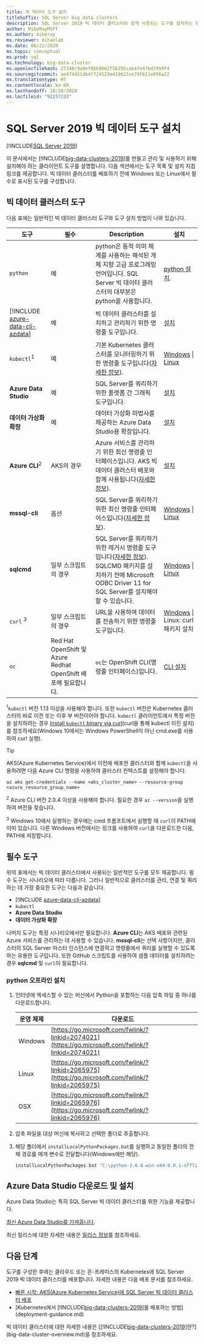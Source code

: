 ```yaml
---
title: 빅 데이터 도구 설치
titleSuffix: SQL Server big data clusters
description: SQL Server 2019 빅 데이터 클러스터와 함께 사용되는 도구를 설치하는 방법을 알아봅니다.
author: MikeRayMSFT
ms.author: mikeray
ms.reviewer: mihaelab
ms.date: 06/22/2020
ms.topic: conceptual
ms.prod: sql
ms.technology: big-data-cluster
ms.openlocfilehash: 27248c9a8ef05b8662f56255cab47e47bd2959f4
ms.sourcegitcommit: ae474d21db4f724523e419622ce79f611e956a22
ms.translationtype: HT
ms.contentlocale: ko-KR
ms.lasthandoff: 10/20/2020
ms.locfileid: "92257233"
---
```

# <a name="install-sql-server-2019-big-data-tools"></a>SQL Server 2019 빅 데이터 도구 설치

[!INCLUDE[SQL Server 2019](../includes/applies-to-version/sqlserver2019.md)]

이 문서에서는 [!INCLUDE[big-data-clusters-2019](../includes/ssbigdataclusters-ver15.md)]를 만들고 관리 및 사용하기 위해 설치해야 하는 클라이언트 도구를 설명합니다. 다음 섹션에서는 도구 목록 및 설치 지침 링크를 제공합니다. 빅 데이터 클러스터를 배포하기 전에 Windows 또는 Linux에서 필수로 표시된 도구를 구성합니다.

## <a name="big-data-cluster-tools"></a>빅 데이터 클러스터 도구

다음 표에는 일반적인 빅 데이터 클러스터 도구와 도구 설치 방법이 나와 있습니다.

| 도구 | 필수 | Description | 설치 |
|---|---|---|---|
| `python` | 예 | python은 동적 의미 체계를 사용하는 해석된 개체 지향 고급 프로그래밍 언어입니다. SQL Server 빅 데이터 클러스터의 대부분은 python을 사용합니다. | [python 설치](#python).|
| [!INCLUDE [azure-data-cli-azdata](../includes/azure-data-cli-azdata.md)] | 예 | 빅 데이터 클러스터를 설치하고 관리하기 위한 명령줄 도구입니다. | [설치](../azdata/install/deploy-install-azdata.md) |
| `kubectl`<sup>1</sup> | 예 | 기본 Kubernetes 클러스터를 모니터링하기 위한 명령줄 도구입니다([자세한 정보](https://kubernetes.io/docs/tasks/tools/install-kubectl/)). | [Windows](https://kubernetes.io/docs/tasks/tools/install-kubectl/#install-with-powershell-from-psgallery) \| [Linux](https://kubernetes.io/docs/tasks/tools/install-kubectl/#install-using-native-package-management) |
| **Azure Data Studio** | 예 | SQL Server를 쿼리하기 위한 플랫폼 간 그래픽 도구입니다. | [설치](../azure-data-studio/download-azure-data-studio.md) |
| **데이터 가상화 확장** | 예 | 데이터 가상화 마법사를 제공하는 Azure Data Studio용 확장입니다. | [설치](../azure-data-studio/extensions/data-virtualization-extension.md) |
| **Azure CLI**<sup>2</sup> | AKS의 경우 | Azure 서비스를 관리하기 위한 최신 명령줄 인터페이스입니다. AKS 빅 데이터 클러스터 배포와 함께 사용됩니다([자세한 정보](/cli/azure/?view=azure-cli-latest&preserve-view=true)). | [설치](/cli/azure/install-azure-cli?view=azure-cli-latest&preserve-view=true) |
| **mssql-cli** | 옵션 | SQL Server를 쿼리하기 위한 최신 명령줄 인터페이스입니다([자세한 정보](../tools/mssql-cli.md)). | [Windows](https://github.com/dbcli/mssql-cli/blob/master/doc/installation/windows.md) \| [Linux](https://github.com/dbcli/mssql-cli/blob/master/doc/installation/linux.md) |
| **sqlcmd** | 일부 스크립트의 경우 | SQL Server를 쿼리하기 위한 레거시 명령줄 도구입니다([자세한 정보](../tools/sqlcmd-utility.md)). SQLCMD 패키지를 설치하기 전에 Microsoft ODBC Driver 11 for SQL Server를 설치해야 할 수 있습니다. | [Windows](https://www.microsoft.com/download/details.aspx?id=36433) \| [Linux](../linux/sql-server-linux-setup-tools.md) |
| `curl` <sup>3</sup> | 일부 스크립트의 경우 | URL을 사용하여 데이터를 전송하기 위한 명령줄 도구입니다. | [Windows](https://curl.haxx.se/windows/) \| Linux: curl 패키지 설치 |
| `oc` | Red Hat OpenShift 및 Azure Redhat OpenShift 배포에 필요합니다. |`oc`는 OpenShift CLI(명령줄 인터페이스)입니다. | [CLI 설치](https://docs.openshift.com/container-platform/4.4/cli_reference/openshift_cli/getting-started-cli.html#installing-the-cli)

<sup>1</sup>`kubectl` 버전 1.13 이상을 사용해야 합니다. 또한 `kubectl` 버전은 Kubernetes 클러스터의 바로 이전 또는 이후 부 버전이어야 합니다. `kubectl` 클라이언트에서 특정 버전을 설치하려는 경우 [Install `kubectl` binary via curl](https://kubernetes.io/docs/tasks/tools/install-kubectl/#install-kubectl-binary-using-curl)(curl을 통해 kubectl 이진 설치)를 참조하세요(Windows 10에서는 Windows PowerShell이 아닌 cmd.exe를 사용하여 curl 실행).

> [!TIP]
> AKS(Azure Kubernetes Service)에서 이전에 배포한 클러스터와 함께 `kubectl`을 사용하려면 다음 Azure CLI 명령을 사용하여 클러스터 컨텍스트를 설정해야 합니다.
>
>    ```azurecli
>    az aks get-credentials --name <aks_cluster_name> --resource-group <azure_resource_group_name>
>    ```

<sup>2</sup> Azure CLI 버전 2.0.4 이상을 사용해야 합니다. 필요한 경우 `az --version`을 실행하여 버전을 찾습니다.

<sup>3</sup> Windows 10에서 실행하는 경우에는 cmd 프롬프트에서 실행할 때 `curl`이 PATH에 이미 있습니다. 다른 Windows 버전에서는 링크를 사용하여 `curl`을 다운로드한 다음, PATH에 저장합니다.

## <a name="which-tools-are-required"></a>필수 도구

위의 표에서는 빅 데이터 클러스터에서 사용되는 일반적인 도구를 모두 제공합니다. 필수 도구는 시나리오에 따라 다릅니다. 그러나 일반적으로 클러스터를 관리, 연결 및 쿼리하는 데 가장 중요한 도구는 다음과 같습니다.

- [!INCLUDE [azure-data-cli-azdata](../includes/azure-data-cli-azdata.md)]
- `kubectl`
- **Azure Data Studio**
- **데이터 가상화 확장**

나머지 도구는 특정 시나리오에서만 필요합니다. **Azure CLI**는 AKS 배포와 관련된 Azure 서비스를 관리하는 데 사용할 수 있습니다. **mssql-cli**는 선택 사항이지만, 클러스터의 SQL Server 마스터 인스턴스에 연결하고 명령줄에서 쿼리를 실행할 수 있도록 하는 유용한 도구입니다. 또한 GitHub 스크립트를 사용하여 샘플 데이터를 설치하려는 경우 **sqlcmd** 및 `curl`이 필요합니다.

### <a name="install-python-offline"></a><a id="python"></a> python 오프라인 설치

1. 인터넷에 액세스할 수 있는 머신에서 Python을 포함하는 다음 압축 파일 중 하나를 다운로드합니다.

   | 운영 체제 | 다운로드 |
   |---|---|
   | Windows | [https://go.microsoft.com/fwlink/?linkid=2074021](https://go.microsoft.com/fwlink/?linkid=2074021) |
   | Linux   | [https://go.microsoft.com/fwlink/?linkid=2065975](https://go.microsoft.com/fwlink/?linkid=2065975) |
   | OSX     | [https://go.microsoft.com/fwlink/?linkid=2065976](https://go.microsoft.com/fwlink/?linkid=2065976) |

1. 압축 파일을 대상 머신에 복사하고 선택한 폴더로 추출합니다.

1. 해당 폴더에서 `installLocalPythonPackages.bat`를 실행하고 동일한 폴더의 전체 경로를 매개 변수로 전달합니다(Windows에만 해당).

   ```PowerShell
   installLocalPythonPackages.bat "C:\python-3.6.6-win-x64-0.0.1-offline\0.0.1"
   ```

## <a name="download-and-install-azure-data-studio"></a>Azure Data Studio 다운로드 및 설치

Azure Data Studio는 특히 SQL Server 빅 데이터 클러스터를 위한 기능을 제공합니다.

[최신 Azure Data Studio를 가져옵니다](../azure-data-studio/download-azure-data-studio.md).

최신 릴리스에 대한 자세한 내용은 [릴리스 정보](./release-notes-big-data-cluster.md)를 참조하세요.

## <a name="next-steps"></a>다음 단계

도구를 구성한 후에는 클라우드 또는 온-프레미스의 Kubernetes에 SQL Server 2019 빅 데이터 클러스터를 배포합니다. 자세한 내용은 다음 배포 문서를 참조하세요.

- [빠른 시작: AKS(Azure Kubernetes Service)에 SQL Server 빅 데이터 클러스터 배포](quickstart-big-data-cluster-deploy.md)
- [Kubernetes에서 [!INCLUDE[big-data-clusters-2019](../includes/ssbigdataclusters-ss-nover.md)]를 배포하는 방법](deployment-guidance.md)

빅 데이터 클러스터에 대한 자세한 내용은 [[!INCLUDE[big-data-clusters-2019](../includes/ssbigdataclusters-ver15.md)]란?](big-data-cluster-overview.md)을 참조하세요.